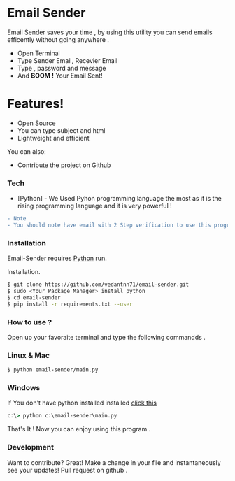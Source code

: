 # Email Sender 

Email Sender saves your time , by using this utility you can send emails efficently without going anywhere .
  - Open Terminal
  - Type Sender Email, Recevier Email
  - Type , password and message 
  - And **BOOM !** Your Email Sent!

# Features!
  - Open Source
  - You can type subject and html
  - Lightweight and efficient


You can also:
  - Contribute the project on Github 

### Tech
* [Python] - We Used Pyhon programming language the most as it is the rising programming language and it is very powerful !

 ``` diff
- Note
- You should note have email with 2 Step verification to use this program !
```

### Installation

Email-Sender requires [Python](https://python.org/) run.

Installation.

```sh
$ git clone https://github.com/vedantnn71/email-sender.git
$ sudo <Your Package Manager> install python
$ cd email-sender
$ pip install -r requirements.txt --user
```

### How to use ?
Open up your favoraite terminal and type the following commandds .
### Linux & Mac
```sh
$ python email-sender/main.py
```
### Windows
If You don't have python installed installed [click this](https://www.python.org/ftp/python/3.9.0/python-3.9.0.exe)
```cmd 
c:\> python c:\email-sender\main.py  
```
That's It ! Now you can enjoy using this program .
### Development

Want to contribute? Great!
Make a change in your file and instantaneously see your updates!
Pull request on github .
